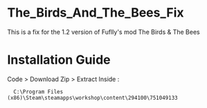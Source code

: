 # The_Birds_And_The_Bees_Fix
This is a fix for the 1.2 version of Fuflly's mod The Birds &amp; The Bees

# Installation Guide
  Code > Download Zip > Extract Inside :
  ```
    C:\Program Files (x86)\Steam\steamapps\workshop\content\294100\751049133
  ```
